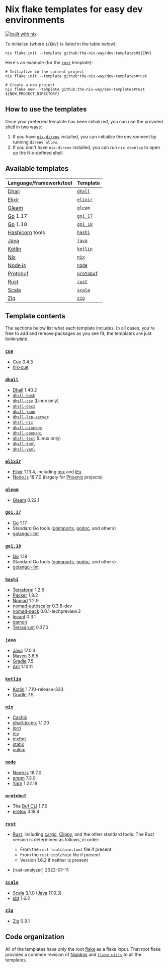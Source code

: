 # Nix flake templates for easy dev environments

[![built with nix](https://builtwithnix.org/badge.svg)](https://builtwithnix.org)

To initialize (where `${ENV}` is listed in the table below):

```shell
nix flake init --template github:the-nix-way/dev-templates#${ENV}
```

Here's an example (for the [`rust`](./rust) template):

```shell
# Initialize in the current project
nix flake init --template github:the-nix-way/dev-templates#rust

# Create a new project
nix flake new --template github:the-nix-way/dev-templates#rust ${NEW_PROJECT_DIRECTORY}
```

## How to use the templates

Once your preferred template has been initialized, you can use the provided shell in two ways:

1. If you have [`nix-direnv`][nix-direnv] installed, you can initialize the environment by running `direnv allow`.
2. If you don't have `nix-direnv` installed, you can run `nix develop` to open up the Nix-defined shell.

## Available templates

| Language/framework/tool | Template                  |
| :---------------------- | :------------------------ |
| [Dhall]                 | [`dhall`](./dhall/)       |
| [Elixir]                | [`elixir`](./elixir/)     |
| [Gleam]                 | [`gleam`](./gleam/)       |
| [Go] 1.17               | [`go1_17`](./go1.17/)     |
| [Go] 1.18               | [`go1_18`](./go1.18/)     |
| [Hashicorp] tools       | [`hashi`](./hashi/)       |
| [Java]                  | [`java`](./java/)         |
| [Kotlin]                | [`kotlin`](./kotlin/)     |
| [Nix]                   | [`nix`](./nix/)           |
| [Node.js][node]         | [`node`](./node/)         |
| [Protobuf]              | [`protobuf`](./protobuf/) |
| [Rust]                  | [`rust`](./rust/)         |
| [Scala]                 | [`scala`](./scala/)       |
| [Zig]                   | [`zig`](./zig/)           |

## Template contents

The sections below list what each template includes. In all cases, you're free to add and remove packages as you see fit; the templates are just boilerplate.

### [`cue`](./cue/)

- [Cue] 0.4.3
- [nix-cue]

### [`dhall`](./dhall)

- [Dhall] 1.40.2
- [`dhall-bash`](https://github.com/dhall-lang/dhall-haskell/tree/master/dhall-bash)
- [`dhall-csv`](https://github.com/dhall-lang/dhall-haskell/tree/master/dhall-csv) (Linux only)
- [`dhall-docs`](https://github.com/dhall-lang/dhall-haskell/tree/master/dhall-docs)
- [`dhall-json`](https://github.com/dhall-lang/dhall-haskell/tree/master/dhall-json)
- [`dhall-lsp-server`](https://github.com/dhall-lang/dhall-haskell/tree/master/dhall-lsp-server)
- [`dhall-nix`](https://github.com/dhall-lang/dhall-haskell/tree/master/dhall-nix)
- [`dhall-nixpkgs`](https://github.com/dhall-lang/dhall-haskell/tree/master/dhall-nixpkgs)
- [`dhall-openapi`](https://github.com/dhall-lang/dhall-haskell/tree/master/dhall-openapi)
- [`dhall-text`](https://github.com/dhall-lang/dhall-haskell/tree/master/dhall-text) (Linux only)
- [`dhall-toml`](https://github.com/dhall-lang/dhall-haskell/tree/master/dhall-toml)
- [`dhall-yaml`](https://github.com/dhall-lang/dhall-haskell/tree/master/dhall-yaml)

### [`elixir`](./elixir/)

- [Elixir] 1.13.4, including [mix] and [IEx]
- [Node.js][node] 18.7.0 (largely for [Phoenix] projects)

### [`gleam`](./gleam/)

- [Gleam] 0.22.1

### [`go1.17`](./go1.17/)

- [Go] 1.17
- Standard Go tools ([goimports], [godoc], and others)
- [golangci-lint]

### [`go1.18`](./go1.18/)

- [Go] 1.18
- Standard Go tools ([goimports], [godoc], and others)
- [golangci-lint]

### [`hashi`](./hashi/)

- [Terraform] 1.2.6
- [Packer] 1.8.2
- [Nomad] 1.2.9
- [nomad-autoscaler] 0.3.6-dev
- [nomad-pack] 0.0.1-techpreview.3
- [levant] 0.3.1
- [damon]
- [Terragrunt] 0.37.0

### [`java`](./java)

- [Java] 17.0.3
- [Maven] 3.8.5
- [Gradle] 7.5
- [Ant] 1.10.11

### [`kotlin`](./kotlin/)

- [Kotlin] 1.7.10-release-333
- [Gradle] 7.5

### [`nix`](./nix/)

- [Cachix]
- [dhall-to-nix] 1.1.23
- [lorri]
- [niv]
- [nixfmt]
- [statix]
- [vulnix]

### [`node`](./node/)

- [Node.js][node] 18.7.0
- [pnpm] 7.3.0
- [Yarn] 1.22.19

### [`protobuf`](./protobuf/)

- The [Buf CLI][buf] 1.7.0
- [protoc][protobuf] 3.19.4

### [`rust`](./rust/)

- [Rust], including [cargo], [Clippy], and the other standard tools. The Rust version is determined as follows, in order:

  - From the `rust-toolchain.toml` file if present
  - From the `rust-toolchain` file if present
  - Version 1.6.2 if neither is present

- [rust-analyzer] 2022-07-11

### [`scala`](./scala/)

- [Scala] 3.1.0 ([Java] 17.0.3)
- [sbt] 1.6.2

### [`zig`](./zig/)

- [Zig] 0.9.1

## Code organization

All of the templates have only the root [flake](./flake.nix) as a flake input. That root flake provides a common revision of [Nixpkgs] and [`flake-utils`][flake-utils] to all the templates.

[ant]: https://ant.apache.org
[buf]: https://github.com/bufbuild/buf
[cachix]: https://www.cachix.org
[cargo]: https://doc.rust-lang.org/cargo
[clippy]: https://github.com/rust-lang/rust-clippy
[cue]: https://cuelang.org
[damon]: https://github.com/hashicorp/damon
[dhall]: https://dhall-lang.org
[dhall-to-nix]: https://github.com/dhall-lang/dhall-haskell/tree/master/dhall-nix
[elixir]: https://elixir-lang.org
[flake-utils]: https://github.com/numtide/flake-utils
[gleam]: https://gleam.run
[go]: https://go.dev
[godoc]: https://pkg.go.dev/golang.org/x/tools/cmd/godoc
[goimports]: https://pkg.go.dev/golang.org/x/tools/cmd/goimports
[golangci-lint]: https://github.com/golangci/golangci-lint
[gradle]: https://gradle.org
[hashicorp]: https://hashicorp.com/
[iex]: https://hexdocs.pm/iex/IEx.html
[java]: https://java.com
[kotlin]: https://kotlinlang.org
[levant]: https://github.com/hashicorp/levant
[lorri]: https://github.com/target/lorri
[maven]: https://maven.apache.org
[mix]: https://elixir-lang.org/getting-started/mix-otp/introduction-to-mix.html
[niv]: https://github.com/nmattia/niv
[nix]: https://nixos.org
[nix-cue]: https://github.com/jmgilman/nix-cue
[nixfmt]: https://github.com/serokell/nixfmt
[nixpkgs]: https://github.com/NixOS/nixpkgs
[nix-direnv]: https://github.com/nix-community/nix-direnv
[node]: https://nodejs.org
[nomad]: https://nomadproject.io
[nomad-autoscaler]: TOhttps://github.com/hashicorp/nomad-autoscaler
[nomad-pack]: https://github.com/hashicorp/nomad-pack
[packer]: https://packer.io
[phoenix]: https://phoenixframework.org
[pnpm]: https://pnpm.io
[protobuf]: https://developers.google.com/protocol-buffers
[rust]: https://rust-lang.org
[scala]: https://scala-lang.org
[statix]: https://github.com/nerdypepper/statix
[sbt]: https://www.scala-sbt.org
[terraform]: https://terraform.io
[terragrunt]: https://terragrunt.gruntwork.io
[vulnix]: https://github.com/flyingcircusio/vulnix
[yarn]: https://yarnpkg.com
[zig]: https://ziglang.org
